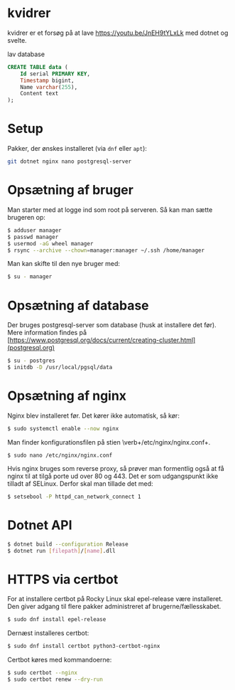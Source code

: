 # kvidrer
kvidrer er et forsøg på at lave https://youtu.be/JnEH9tYLxLk med dotnet og svelte.

lav database
```sql
CREATE TABLE data (
	Id serial PRIMARY KEY,
	Timestamp bigint,
	Name varchar(255),
	Content text
);
```

# Setup
Pakker, der ønskes installeret (via ``dnf`` eller ``apt``):

```bash
git dotnet nginx nano postgresql-server
```

# Opsætning af bruger

Man starter med at logge ind som root på serveren. Så kan man sætte brugeren op:

```bash
$ adduser manager
$ passwd manager
$ usermod -aG wheel manager
$ rsync --archive --chown=manager:manager ~/.ssh /home/manager
```

Man kan skifte til den nye bruger med:

```bash
$ su - manager
```

# Opsætning af database
Der bruges postgresql-server som database (husk at installere det før). Mere information findes på [https://www.postgresql.org/docs/current/creating-cluster.html](postgresql.org)

```bash
$ su - postgres
$ initdb -D /usr/local/pgsql/data
```

# Opsætning af nginx

Nginx blev installeret før. Det kører ikke automatisk, så kør:
```bash
$ sudo systemctl enable --now nginx
```

Man finder konfigurationsfilen på stien \verb+/etc/nginx/nginx.conf+.
```
$ sudo nano /etc/nginx/nginx.conf
```

Hvis nginx bruges som reverse proxy, så prøver man formentlig også at få nginx til at tilgå porte ud over 80 og 443. Det er som udgangspunkt ikke tilladt af SELinux. Derfor skal man tillade det med:

```bash
$ setsebool -P httpd_can_network_connect 1
```

# Dotnet API

```bash
$ dotnet build --configuration Release
$ dotnet run [filepath]/[name].dll
```

# HTTPS via certbot

For at installere certbot på Rocky Linux skal epel-release være installeret. Den giver adgang til flere pakker administreret af brugerne/fællesskabet.

```bash
$ sudo dnf install epel-release
```

Dernæst installeres certbot:
```bash
$ sudo dnf install certbot python3-certbot-nginx
```

Certbot køres med kommandoerne:
```bash
$ sudo certbot --nginx
$ sudo certbot renew --dry-run
```
